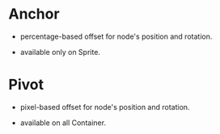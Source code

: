 # Anchor

- percentage-based offset for node's position and rotation.

- available only on Sprite.

# Pivot

- pixel-based offset for node's position and rotation.

- available on all Container.
